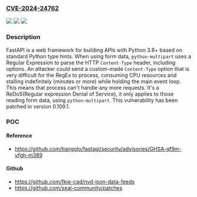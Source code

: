 ### [CVE-2024-24762](https://cve.mitre.org/cgi-bin/cvename.cgi?name=CVE-2024-24762)
![](https://img.shields.io/static/v1?label=Product&message=fastapi&color=blue)
![](https://img.shields.io/static/v1?label=Version&message=%3D%20%3C%3D%200.109.0%20&color=brighgreen)
![](https://img.shields.io/static/v1?label=Vulnerability&message=CWE-400%3A%20Uncontrolled%20Resource%20Consumption&color=brighgreen)

### Description

FastAPI is a web framework for building APIs with Python 3.8+ based on standard Python type hints. When using form data, `python-multipart` uses a Regular Expression to parse the HTTP `Content-Type` header, including options. An attacker could send a custom-made `Content-Type` option that is very difficult for the RegEx to process, consuming CPU resources and stalling indefinitely (minutes or more) while holding the main event loop. This means that process can't handle any more requests. It's a ReDoS(Regular expression Denial of Service), it only applies to those reading form data, using `python-multipart`. This vulnerability has been patched in version 0.109.1.

### POC

#### Reference
- https://github.com/tiangolo/fastapi/security/advisories/GHSA-qf9m-vfgh-m389

#### Github
- https://github.com/fkie-cad/nvd-json-data-feeds
- https://github.com/seal-community/patches

